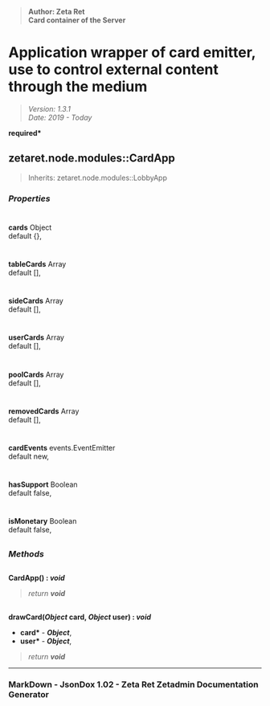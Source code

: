 > __Author: Zeta Ret__  
> __Card container of the Server__  
# Application wrapper of card emitter, use to control external content through the medium  
> *Version: 1.3.1*  
> *Date: 2019 - Today*  

__required*__

## zetaret.node.modules::CardApp  
> Inherits: zetaret.node.modules::LobbyApp  

### *Properties*  

#  
__cards__ Object  
default {},   

#  
__tableCards__ Array  
default [],   

#  
__sideCards__ Array  
default [],   

#  
__userCards__ Array  
default [],   

#  
__poolCards__ Array  
default [],   

#  
__removedCards__ Array  
default [],   

#  
__cardEvents__ events.EventEmitter  
default new,   

#  
__hasSupport__ Boolean  
default false,   

#  
__isMonetary__ Boolean  
default false,   


##  
### *Methods*  

##  
__CardApp() : *void*__  
  
> *return __void__*  

##  
__drawCard(*Object* card, *Object* user) : *void*__  
  
- __card*__ - __*Object*__,   
- __user*__ - __*Object*__,   
> *return __void__*  

---  
### MarkDown - JsonDox 1.02 - Zeta Ret Zetadmin Documentation Generator
